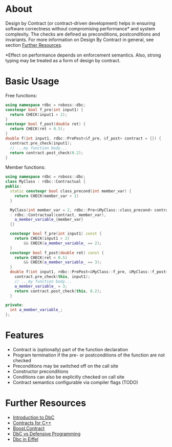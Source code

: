# About

Design by Contract (or contract-driven development) helps in ensuring software correctness without compromising performance* and system complexity. The checks are defined as preconditions, postconditions and invariants. For more information on Design By Contract in general, see section [Further Resources](#resources).

*Effect on performance depends on enforcement semantics. Also, strong typing may be treated as a form of design by contract.

# Basic Usage

Free functions:
```c++
using namespace rdbc = roboss::dbc;
constexpr bool f_pre(int input1) {
  return CHECK(input1 > 2);
}
constexpr bool f_post(double ret) {
  return CHECK(ret < 0.5);
}
double f(int input1, rdbc::PrePost<&f_pre, &f_post> contract = {}) {
  contract.pre_check(input1);
  // ...my function body...
  return contract.post_check(0.2);
}
```

Member functions:
```c++
using namespace rdbc = roboss::dbc;
class MyClass : rdbc::Contractual {
public:
  static constexpr bool class_precond(int member_var) {
    return CHECK(member_var > 1)
  }

  MyClass(int member_var = 2, rdbc::Pre<&MyClass::class_precond> contract = {})
  : rdbc::Contractual(contract, member_var),
    a_member_variable_{member_var}
  {}

  constexpr bool f_pre(int input1) const {
    return CHECK(input1 > 2)
        && CHECK(a_member_variable_ == 2);
  }
  constexpr bool f_post(double ret) const {
    return CHECK(ret < 0.5)
        && CHECK(a_member_variable_ == 3);
  }
  double f(int input1, rdbc::PrePost<&MyClass::f_pre, &MyClass::f_post> contract = {}) {
    contract.pre_check(this, input1);
    // ...my function body...
    a_member_variable_ = 3;
    return contract.post_check(this, 0.2);
  }

private:
  int a_member_variable_;
};
```


# Features

- Contract is (optionally) part of the function declaration
- Program termination if the pre- or postconditions of the function are not checked
- Preconditions may be switched off on the call site
- Constructor preconditions
- Conditions can also be explicitly checked on call site
- Contract semantics configurable via compiler flags (TODO) 

# Further Resources <a name="resources"></a>

- [Introduction to DbC](https://drdobbs.com/an-exception-or-a-bug/184401686)
- [Contracts for C++](https://www.open-std.org/jtc1/sc22/wg21/docs/papers/2024/p2900r11.pdf)
- [Boost.Contract](https://github.com/boostorg/contract/tree/develop)
- [DbC vs Defensive Programming](https://softwareengineering.stackexchange.com/a/125417)
- [Dbc in Eiffel](https://www.eiffel.org/doc/eiffel/ET-_Design_by_Contract_%28tm%29%2C_Assertions_and_Exceptions)
